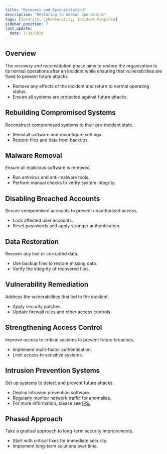 ```yaml
---
title: "Recovery and Reconstitution"
description: "Restoring to normal operations"
tags: [Security, Cybersecurity, Incident Response]
sidebar_position: 7
last_update:
  date: 1/30/2024
---
```



## Overview

The recovery and reconstitution phase aims to restore the organization to its normal operations after an incident while ensuring that vulnerabilities are fixed to prevent future attacks.

- Remove any effects of the incident and return to normal operating status.
- Ensure all systems are protected against future attacks.

## Rebuilding Compromised Systems

Reconstruct compromised systems to their pre-incident state.

- Reinstall software and reconfigure settings.
- Restore files and data from backups.

## Malware Removal

Ensure all malicious software is removed.

- Run antivirus and anti-malware tools.
- Perform manual checks to verify system integrity.

## Disabling Breached Accounts

Secure compromised accounts to prevent unauthorized access.

- Lock affected user accounts.
- Reset passwords and apply stronger authentication.

## Data Restoration

Recover any lost or corrupted data.

- Use backup files to restore missing data.
- Verify the integrity of recovered files.

## Vulnerability Remediation

Address the vulnerabilities that led to the incident.

- Apply security patches.
- Update firewall rules and other access controls.

## Strengthening Access Control

Improve access to critical systems to prevent future breaches.

- Implement multi-factor authentication.
- Limit access to sensitive systems.

## Intrusion Prevention Systems

Set up systems to detect and prevent future attacks.

- Deploy intrusion prevention software.
- Regularly monitor network traffic for anomalies.
- For more information, please see [IPS.](/docs/007-Cybersecurity/004-Infrastructure-and-Network/056-IDS-and-IPS.md)

## Phased Approach

Take a gradual approach to long-term security improvements.

- Start with critical fixes for immediate security.
- Implement long-term solutions over time.